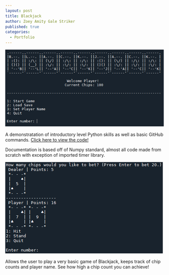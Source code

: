 ```yaml
---
layout: post
title: Blackjack
author: Zoey Amity Gale Striker
published: true
categories:
  - Portfolio
---
```

![Splash screen of Blackjack game displaying logo and main menu.](/images/Portfolio/Blackjack_Splash_Screen.png)

A demonstratation of introductory level Python skills as well as basic GitHub commands. [Click here to view the code!](https://github.com/Pinemark-Gale/Blackjack)

Documentation is based off of Numpy standard, almost all code made from scratch with exception of imported timer library.

![Start screen shown when the dealer and player hands are dealt and the computer is waiting for one of three options to be selected.](/images/Portfolio/Game_Start.png)

Allows the user to play a very basic game of Blackjack, keeps track of chip counts and player name. See how high a chip count you can achieve!